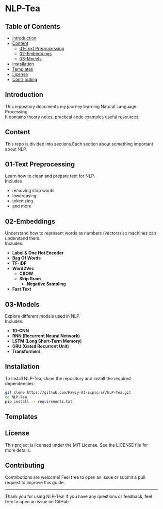 # NLP-Tea 

## Table of Contents

- [Introduction](#introduction)
- [Content](#content)
  - [01-Text Preprocessing](#01-text-preprocessing)
  - [02-Embeddings](#02-embeddings)
  - [03-Models](#03-models)
- [Installation](#installation)
- [Templates](#templates)
- [License](#license)
- [Contributing](#contributing)

## Introduction

This repository documents my journey learning Natural Language Processing.   
It contains theory notes, practical code examples useful resources.   

## Content

This repo is divided into sections.Each section about something important about NLP.

## 01-Text Preprocessing

Learn how to clean and prepare text for NLP.  
Includes 
- removing stop words
- lowercasing
- tokenizing
- and more

## 02-Embeddings
 
Understand how to represent words as numbers (vectors) so machines can understand them.  
Includes:

- **Label & One Hot Encoder**
- **Bag Of Words**
- **TF-IDF**
- **Word2Vec**
   - **CBOW**
   - **Skip Gram**
     - **Negative Sampling**
- **Fast Text**

## 03-Models  
Explore different models used in NLP.   
Includes:

- **1D-CNN**
- **RNN (Recurrent Neural Network)**
- **LSTM (Long Short-Term Memory)**  
- **GRU (Gated Recurrent Unit)**  
- **Transformers**  

## Installation

To install NLP-Tea, clone the repository and install the required dependencies:

```sh
git clone https://github.com/Fawzy-AI-Explorer/NLP-Tea.git
cd NLP-Tea
pip install -r requirements.txt
```

## Templates

## License

This project is licensed under the MIT License. See the LICENSE file for more details.

## Contributing 

Contributions are welcome! Feel free to open an issue or submit a pull request to improve this guide.

---

Thank you for using NLP-Tea! If you have any questions or feedback, feel free to open an issue on GitHub.
